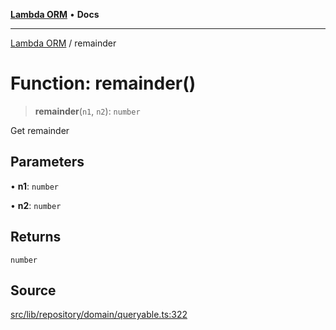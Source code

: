 [**Lambda ORM**](../README.md) • **Docs**

***

[Lambda ORM](../README.md) / remainder

# Function: remainder()

> **remainder**(`n1`, `n2`): `number`

Get remainder

## Parameters

• **n1**: `number`

• **n2**: `number`

## Returns

`number`

## Source

[src/lib/repository/domain/queryable.ts:322](https://github.com/lambda-orm/lambdaorm-base/blob/aa369ded9e7763a31678c0168646a8ee1291b500/src/lib/repository/domain/queryable.ts#L322)
